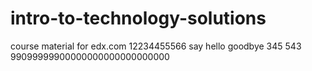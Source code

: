 # intro-to-technology-solutions
course material for edx.com
12234455566
say hello
goodbye
345
543
99099999900000000000000000000